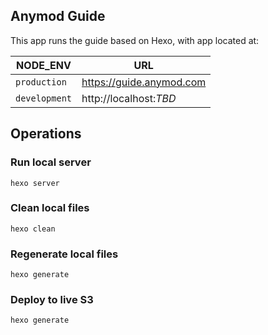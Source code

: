 ## Anymod Guide
This app runs the guide based on Hexo, with app located at:

| NODE_ENV | URL |
|---|---|
| `production`  | https://guide.anymod.com |
| `development`  | http://localhost:*TBD* |

## Operations

### Run local server
`hexo server`

### Clean local files
`hexo clean`

### Regenerate local files
`hexo generate`

### Deploy to live S3
`hexo generate`
